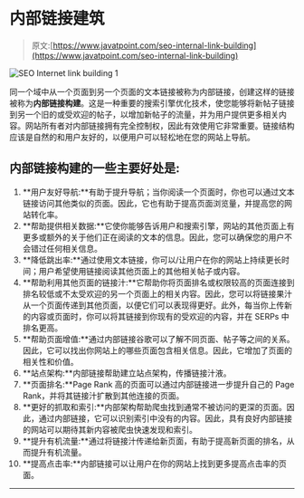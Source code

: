# 内部链接建筑

> 原文:[https://www.javatpoint.com/seo-internal-link-building](https://www.javatpoint.com/seo-internal-link-building)

![SEO Internet link building 1](../Images/e09f3f80ceb4fe1c4498203ad4206279.png)

同一个域中从一个页面到另一个页面的文本链接被称为内部链接，创建这样的链接被称为**内部链接构建**。这是一种重要的搜索引擎优化技术，使您能够将新帖子链接到另一个旧的或受欢迎的帖子，以增加新帖子的流量，并为用户提供更多相关内容。网站所有者对内部链接拥有完全控制权，因此有效使用它非常重要。链接结构应该是自然的和用户友好的，以便用户可以轻松地在您的网站上导航。

## 内部链接构建的一些主要好处是:

1.  **用户友好导航:**有助于提升导航；当你阅读一个页面时，你也可以通过文本链接访问其他类似的页面。因此，它也有助于提高页面浏览量，并提高您的网站转化率。
2.  **帮助提供相关数据:**它使你能够告诉用户和搜索引擎，网站的其他页面上有更多或额外的关于他们正在阅读的文本的信息。因此，您可以确保您的用户不会错过任何相关信息。
3.  **降低跳出率:**通过使用文本链接，你可以/让用户在你的网站上持续更长时间；用户希望使用链接阅读其他页面上的其他相关帖子或内容。
4.  **帮助利用其他页面的链接汁:**它帮助你将页面排名或权限较高的页面连接到排名较低或不太受欢迎的另一个页面上的相关内容。因此，您可以将链接果汁从一个页面传递到其他页面，以便它们可以表现得更好。此外，每当你上传新的内容或页面时，你可以将其链接到你现有的受欢迎的内容，并在 SERPs 中排名更高。
5.  **帮助页面增值:**通过内部链接谷歌可以了解不同页面、帖子等之间的关系。因此，它可以找出你网站上的哪些页面包含相关信息。因此，它增加了页面的相关性和价值。
6.  **站点架构:**内部链接帮助建立站点架构，传播链接汁液。
7.  **页面排名:**Page Rank 高的页面可以通过内部链接进一步提升自己的 Page Rank，并将其链接汁扩散到其他连接的页面。
8.  **更好的抓取和索引:**内部架构帮助爬虫找到通常不被访问的更深的页面。因此，通过内部链接，它可以识别索引中没有的内容。因此，具有良好内部链接的网站可以期待其新内容被爬虫快速发现和索引。
9.  **提升有机流量:**通过将链接汁传递给新页面，有助于提高新页面的排名，从而提升有机流量。
10.  **提高点击率:**内部链接可以让用户在你的网站上找到更多提高点击率的页面。

* * *